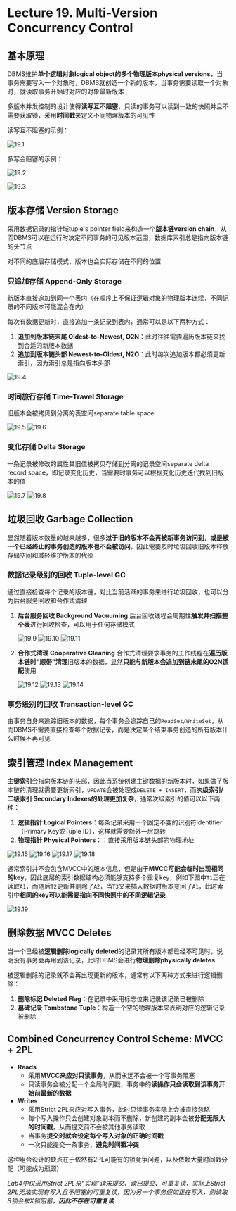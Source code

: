 # Lecture 19. Multi-Version Concurrency Control

## 基本原理

DBMS维护**单个逻辑对象logical object的多个物理版本physical versions**，当事务需要写入一个对象时，DBMS就创造一个新的版本，当事务需要读取一个对象时，就读取事务开始时对应的对象最新版本

多版本并发控制的设计使得**读写互不阻塞**，只读的事务可以读到一致的快照并且不需要获取锁，采用**时间戳**来定义不同物理版本的可见性

读写互不阻塞的示例：

![19.1](images/19.1.png)

多写会阻塞的示例：

![19.2](images/19.2.png)

![19.3](images/19.3.png)

## 版本存储 Version Storage

采用数据记录的指针域tuple's pointer field来构造一个**版本链version chain**，从而DBMS可以在运行时决定不同事务的可见版本范围，数据库索引总是指向版本链的头节点

对不同的底层存储模式，版本也会实际存储在不同的位置

### 只追加存储 Append-Only Storage

新版本直接追加到同一个表内（在顺序上不保证逻辑对象的物理版本连续，不同记录的不同版本可能混合在内）

每次有数据更新时，直接追加一条记录到表内，通常可以是以下两种方式：

1. **追加到版本链末尾 Oldest-to-Newest, O2N**：此时往往需要遍历版本链来找到合适的新版本数据
2. **追加到版本链头部 Newest-to-Oldest, N2O**：此时每次追加版本都必须更新索引，因为索引总是指向版本头部

![19.4](images/19.4.png)

### 时间旅行存储 Time-Travel Storage

旧版本会被拷贝到分离的表空间separate table space

![19.5](images/19.5.png)
![19.6](images/19.6.png)

### 变化存储 Delta Storage

一条记录被修改的属性其旧值被拷贝存储到分离的记录空间separate delta record space，即记录变化历史，当需要时事务可以根据变化历史迭代找到旧版本的值

![19.7](images/19.7.png)
![19.8](images/19.8.png)

## 垃圾回收 Garbage Collection

显然随着版本数量的越来越多，很多**过于旧的版本不会再被新事务访问到，或是被一个已经终止的事务创造的版本也不会被访问**，因此需要及时垃圾回收旧版本释放存储空间和减轻维护版本的代价

### 数据记录级别的回收 Tuple-level GC

通过直接检查每个记录的版本链，对比当前活跃的事务来进行垃圾回收，也可以分为后台服务回收和合作式清理

1. **后台服务回收 Background Vacuuming**
   后台回收线程会周期性**触发并扫描整个表**进行回收检查，可以用于任何存储模式

   ![19.9](images/19.9.png)
   ![19.10](images/19.10.png)
   ![19.11](images/19.11.png)

2. **合作式清理 Cooperative Cleaning**
   合作式清理要求事务的工作线程在**遍历版本链时"顺带"清理**旧版本的数据，显然**只能与新版本会追加到链末尾的O2N适配**使用

   ![19.12](images/19.12.png)
   ![19.13](images/19.13.png)
   ![19.14](images/19.14.png)

### 事务级别的回收 Transaction-level GC

由事务自身来追踪旧版本的数据，每个事务会追踪自己的`ReadSet/WriteSet`，从而DBMS不需要直接检查每个数据记录，而是决定某个结束事务创造的所有版本什么时候不再可见

## 索引管理 Index Management

**主键索引**会指向版本链的头部，因此当系统创建主键数据的新版本时，如果做了版本链的清理就需要更新索引，`UPDATE`会被处理成`DELETE + INSERT`，而**次级索引/二级索引 Secondary Indexes的处理更加复杂**，通常次级索引的值可以以下两种：

1. **逻辑指针 Logical Pointers**：每条记录采用一个固定不变的识别符identifier（Primary Key或Tuple ID），这样就需要额外一层跳转
2. **物理指针 Physical Pointers**：：直接采用版本链头部的物理地址

![19.15](images/19.15.png)
![19.16](images/19.16.png)
![19.17](images/19.17.png)
![19.18](images/19.18.png)

通常索引并不会包含MVCC中的版本信息，但是由于**MVCC可能会临时出现相同的key**，因此底层的索引数据结构必须能够支持多个重复key，例如下图中`T1`正在读取`A1`，而随后`T2`更新并删除了`A2`，当`T3`又来插入数据时版本变回了`A1`，此时索引中**相同的key可以能需要指向不同快照中的不同逻辑记录**

![19.19](images/19.19.png)

## 删除数据 MVCC Deletes

当一个已经被**逻辑删除logically deleted**的记录其所有版本都已经不可见时，说明没有事务会再用到该记录，此时DBMS会进行**物理删除physically deletes**

被逻辑删除的记录就不会再出现更新的版本，通常有以下两种方式来进行逻辑删除：

1. **删除标记 Deleted Flag**：在记录中采用标志位来记录该记录已被删除
2. **墓碑记录 Tombstone Tuple**：构造一个空的物理版本来表明对应的逻辑记录被删除

## Combined Concurrency Control Scheme: MVCC + 2PL

- **Reads**
  - 采用**MVCC来应对只读事务**，从而永远不会被一个写事务阻塞
  - 只读事务会被分配一个全局时间戳，事务中的**读操作只会读取到该事务开始前最新的数据**
- **Writes**
  - 采用Strict 2PL来应对写入事务，此时只读事务实际上会被直接忽略
  - 每个写入操作只会创建对象副本而不删除，新创建的副本会被**分配无限大的时间戳**，从而提交前不会被其他事务读取
  - 当事务**提交时就会设定每个写入对象的正确时间戳**
  - 一次只能提交一条事务，**避免时间戳冲突**

这种组合设计的缺点在于依然有2PL可能有的锁竞争问题，以及依赖大量时间戳分配（可能成为瓶颈）

*Lab4中仅采用Strict 2PL来“实现”读未提交、读已提交、可重复读，实际上Strict 2PL无法实现有写入且不阻塞的可重复读，因为另一个事务假如正在写入，则读取S锁会被X锁阻塞，**因此不存在可重复读***
